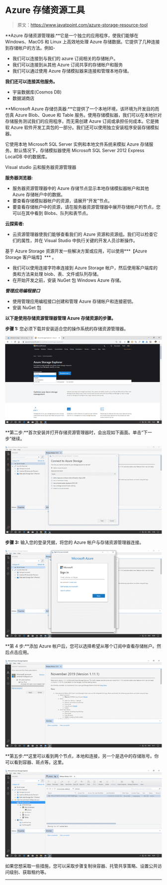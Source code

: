 # Azure 存储资源工具

> 原文：<https://www.javatpoint.com/azure-storage-resource-tool>

**Azure 存储资源管理器:**它是一个独立的应用程序，使我们能够在 Windows、MacOS 和 Linux 上高效地处理 Azure 存储数据。它提供了几种连接到存储帐户的方法。例如-

*   我们可以连接到与我们的 azure 订阅相关的存储帐户。
*   我们可以连接到从其他 Azure 订阅共享的存储帐户和服务
*   我们可以通过使用 Azure 存储模拟器来连接和管理本地存储。

**我们还可以连接其他服务。**

*   宇宙数据库(Cosmos DB)
*   数据湖商店

**Microsoft Azure 存储仿真器:**它提供了一个本地环境，该环境为开发目的而仿真 Azure Blob、Queue 和 Table 服务。使用存储模拟器，我们可以在本地针对存储服务测试我们的应用程序，而无需创建 Azure 订阅或承担任何成本。它是微软 Azure 软件开发工具包的一部分。我们还可以使用独立安装程序安装存储模拟器。

它使用本地 Microsoft SQL Server 实例和本地文件系统来模拟 Azure 存储服务。默认情况下，存储模拟器使用 Microsoft SQL Server 2012 Express LocalDB 中的数据库。

Visual studio 云和服务器资源管理器

**服务器浏览器:**

*   服务器资源管理器中的 Azure 存储节点显示本地存储模拟器帐户和其他 Azure 存储帐户中的数据。
*   要查看存储模拟器帐户的资源，请展开“开发”节点。
*   要查看存储帐户中的资源，请在服务器资源管理器中展开存储帐户的节点，您可以在其中看到 Blobs、队列和表节点。

**云探索者:**

*   云资源管理器使我们能够查看我们的 Azure 资源和资源组。我们可以检查它们的属性，并在 Visual Studio 中执行关键的开发人员诊断操作。

基于 Azure Storage 资源开发一些解决方案或应用，可以使用***【Azure Storage 客户端库】*** 。

*   我们可以使用连接字符串连接到 Azure Storage 帐户，然后使用客户端库的类和方法来处理 blob、表、文件或队列存储。
*   在开始开发之前，安装 NuGet 包 Windows Azure 存储。

***管理应用编程接口***

*   使用管理应用编程接口创建和管理 Azure 存储帐户和连接密钥。
*   安装 NuGet 包

**以下是使用存储资源管理器管理 Azure 存储资源的步骤。**

**步骤 1:** 您必须下载并安装适合您的操作系统的存储资源管理器。

![Azure Storage Resource Tool](img/e97f0239fafaa61b6d26eeb617180077.png)

**第二步:**首次安装并打开存储资源管理器时，会出现如下画面。单击“下一步”继续。

![Azure Storage Resource Tool](img/e5cb397b7eec666963a86abda5a1cce6.png)

**步骤 3:** 输入您的登录凭据，将您的 Azure 帐户与存储资源管理器连接。

![Azure Storage Resource Tool](img/7a25b098e85a3b4e13a5ce88ca702614.png)

**第 4 步:**添加 Azure 帐户后，您可以选择希望从哪个订阅中查看存储帐户。然后点击应用。

![Azure Storage Resource Tool](img/b8c4c9cd79e80a86681076bd95cde76e.png)

**第五步:**这里可以看到两个节点，本地和连接，另一个是选中的存储账号。你可以看到容器、斑点等。这里。

![Azure Storage Resource Tool](img/b4f060a8ce225e3214198c1d4af9b633.png)

如果您想采取一些措施，您可以采取步骤复制块容器、托管共享策略、设置公共访问级别、获取租约等。

* * *
